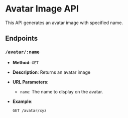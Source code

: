 # Avatar Image API

This API generates an avatar image with specified name.

## Endpoints

### `/avatar/:name`

- **Method**: `GET`
- **Description**: Returns an avatar image
- **URL Parameters**:

  - `name`: The name to display on the avatar.

- **Example**:
  ```bash
  GET /avatar/xyz
  ```
